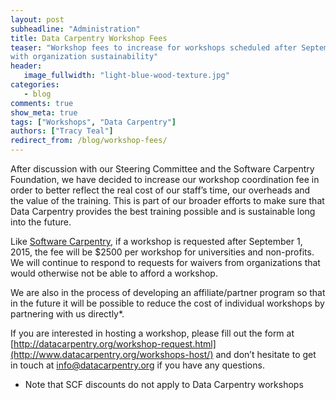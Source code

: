 ```yaml
---
layout: post
subheadline: "Administration"
title: Data Carpentry Workshop Fees
teaser: "Workshop fees to increase for workshops scheduled after September 1, 2015 to help
with organization sustainability"
header:
   image_fullwidth: "light-blue-wood-texture.jpg"
categories:
   - blog
comments: true
show_meta: true
tags: ["Workshops", "Data Carpentry"]
authors: ["Tracy Teal"]
redirect_from: /blog/workshop-fees/
---
```


After discussion with our Steering Committee and the Software Carpentry Foundation, 
we have decided to increase our workshop coordination fee in order to better 
reflect the real cost of our staff’s time, our overheads and the value of the 
training. This is part of our broader efforts to make sure that Data Carpentry 
provides the best training possible and is sustainable long into the future.

Like [Software Carpentry](http://software-carpentry.org/blog/), if a workshop is requested after September 1, 2015, the 
fee will be $2500 per workshop for universities and non-profits. We will continue 
to respond to requests for waivers from organizations that would otherwise not 
be able to afford a workshop.

We are also in the process of developing an affiliate/partner program so that in the 
future it will be possible to reduce the cost of individual workshops by partnering 
with us directly*.

If you are interested in hosting a workshop, please fill out the form at 
[http://datacarpentry.org/workshop-request.html](http://www.datacarpentry.org/workshops-host/) 
and don’t hesitate to get in touch at [info@datacarpentry.org](mailto:info@datacarpentry.org) if you have any questions. 

* Note that SCF discounts do not apply to Data Carpentry workshops

